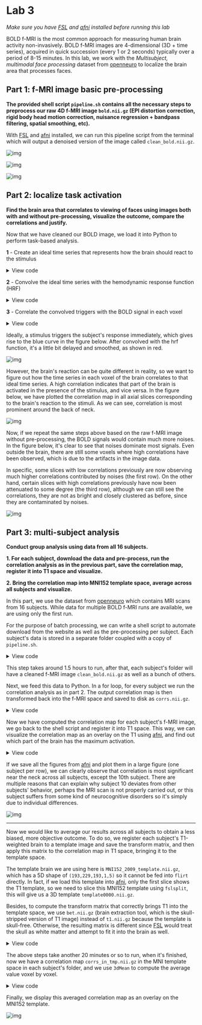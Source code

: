 # Lab 3

*Make sure you have [FSL](https://fsl.fmrib.ox.ac.uk/fsl/fslwiki) and [afni](https://afni.nimh.nih.gov/pub/dist/doc/htmldoc/index.html) installed before running this lab*

BOLD f-MRI is the most common approach for measuring human brain activity non-invasively. BOLD f-MRI images are 4-dimensional (3D + time series), acquired in quick succession (every 1 or 2 seconds) typically over a period of 8-15 minutes. In this lab, we work with the _Multisubject, multimodal face processing_ dataset from [openneuro](https://openneuro.org/datasets/ds000117/versions/1.0.3) to localize the brain area that processes faces.

## Part 1: f-MRI image basic pre-processing

**The provided shell script `pipeline.sh` contains all the necessary steps to preprocess our raw 4D f-MRI image `bold.nii.gz` (EPI distortion correction, rigid body head motion correction, nuisance regression + bandpass filtering, spatial smoothing, etc).**

With [FSL](https://fsl.fmrib.ox.ac.uk/fsl/fslwiki) and [afni](https://afni.nimh.nih.gov/pub/dist/doc/htmldoc/index.html) installed, we can run this pipeline script from the terminal which will output a denoised version of the image called `clean_bold.nii.gz`.

![img](images/11.png)

![img](images/12.png)

![img](images/13.png)



## Part 2: localize task activation

**Find the brain area that correlates to viewing of faces using images both with and without pre-processing, visualize the outcome, compare the correlations and justify.**

Now that we have cleaned our BOLD image, we load it into Python to perform task-based analysis.

**1** - Create an ideal time series that represents how the brain should react to the stimulus

<details>
<summary>View code</summary>

```python
task = pd.read_csv('lab3/data/events.tsv', delimiter='\t').to_numpy()
tr = fmri.header.get_zooms()[3]  # repetition time
n = int(tr * fmri.shape[3])      # number of seconds in the time series
ts = np.zeros(n)                 # initialize the time series

stimuli = ('FAMOUS', 'UNFAMILIAR', 'SCRAMBLED')  # stimulus type we are interested in
mask = np.isin(task[:, 3], stimuli)              # filter out the tasks of interest
for onset in task[mask][:, 0]:
    ts[int(onset)] = 1
```
</details>

**2** - Convolve the ideal time series with the hemodynamic response function (HRF)

<details>
<summary>View code</summary>

```python
hrf = pd.read_csv('lab3/data/hrf.csv', header=None)
hrf = hrf.to_numpy().reshape(len(hrf),)
convolved = signal.convolve(ts, hrf, mode='full')
convolved = convolved[0:len(ts)]
```
</details>

**3** - Correlate the convolved triggers with the BOLD signal in each voxel

<details>
<summary>View code</summary>

```python
def corr_volume(im, cv):
    """Compute correlation between an fMRI image and a time series in each voxel"""
    ci = im - np.expand_dims(np.mean(im, 3), 3)
    cc = cv - np.mean(cv)
    corr = np.sum(ci * cc, 3) / (np.sqrt(np.sum(ci * ci, 3) + 1e-14) *
                                 np.sqrt(np.sum(cc * cc) + 1e-14))
    return corr

convolved = convolved[0::2]  # tr = 2 seconds per volume
corr_map = corr_volume(fmri.get_fdata(), convolved)
```
</details>

Ideally, a stimulus triggers the subject's response immediately, which gives rise to the blue curve in the figure below. After convolved with the hrf function, it's a little bit delayed and smoothed, as shown in red.

![img](images/21.png)

However, the brain's reaction can be quite different in reality, so we want to figure out how the time series in each voxel of the brain correlates to that ideal time series. A high correlation indicates that part of the brain is activated in the presence of the stimulus, and vice versa. In the figure below, we have plotted the correlation map in all axial slices corresponding to the brain's reaction to the stimuli. As we can see, correlation is most prominent around the back of neck. 

![img](images/22.png)

Now, if we repeat the same steps above based on the raw f-MRI image without pre-processing, the BOLD signals would contain much more noises. In the figure below, it's clear to see that noises dominate most signals. Even outside the brain, there are still some voxels where high correlations have been observed, which is due to the artifacts in the image data.

In specific, some slices with low correlations previously are now observing much higher correlations contributed by noises (the first row). On the other hand, certain slices with high correlations previously have now been attenuated to some degree (the third row), although we can still see the correlations, they are not as bright and closely clustered as before, since they are contaminated by noises.

![img](images/23.png)



## Part 3: multi-subject analysis

**Conduct group analysis using data from all 16 subjects.**

**1. For each subject, download the data and pre-process, run the correlation analysis as in the previous part, save the correlation map, register it into T1 space and visualize.**

**2. Bring the correlation map into MNI152 template space, average across all subjects and visualize.**

In this part, we use the dataset from [openneuro](https://openneuro.org/datasets/ds000117/versions/1.0.3) which contains MRI scans from 16 subjects. While data for multiple BOLD f-MRI runs are available, we are using only the first run.

For the purpose of batch processing, we can write a shell script to automate download from the website as well as the pre-processing per subject. Each subject's data is stored in a separate folder coupled with a copy of `pipeline.sh`.

<details>
<summary>View code</summary>

```bash
echo "Creating data folders for multiple subjects......"
CWD=$(pwd)
cd "$CWD/data"
mkdir sub{01..16}

echo "Copying pipeline.sh to each folder......"
for i in {01..16}
do
  cp "$CWD"/data/pipeline.sh "$CWD"/data/sub$i/pipeline.sh
done

# use `httpie` to download data
url_folder="https://openneuro.org/crn/datasets/ds000117/snapshots/1.0.3/files"
function download_file {
    printf "\nDownloading t1.nii.gz ..."
    time http $url_folder/sub-$1:ses-mri:anat:sub-$1_ses-mri_acq-mprage_T1w.nii.gz > "$CWD"/data/sub$1/t1.nii.gz
    printf "\nDownloading bold.nii.gz ..."
    time http $url_folder/sub-$1:ses-mri:func:sub-$1_ses-mri_task-facerecognition_run-01_bold.nii.gz > "$CWD"/data/sub$1/bold.nii.gz
    printf "\nDownloading events.tsv ..."
    time http $url_folder/sub-$1:ses-mri:func:sub-$1_ses-mri_task-facerecognition_run-01_events.tsv > "$CWD"/data/sub$1/events.tsv
}

function preprocess {
    printf "\nPre-processing bold.nii.gz for subject $i ..."
    bash "$CWD"/data/sub$1/pipeline.sh
}

for i in {01..16}
do
  echo "Downloading data for subject $i"
  download_file $i
  echo "++++++++++++++++++++++++++++++++++++++++++++++"
done

for i in {01..16}
do
  (  # pipeline.sh is dependent on path, so must run in a subshell
  cd "$CWD/data/sub$i"
  preprocess $i
  )
done
```
</details>

This step takes around 1.5 hours to run, after that, each subject's folder will have a cleaned f-MRI image `clean_bold.nii.gz` as well as a bunch of others.

Next, we feed this data to Python. In a for loop, for every subject we run the correlation analysis as in part 2. The output correlation map is then transformed back into the f-MRI space and saved to disk as `corrs.nii.gz`.

<details>
<summary>View code</summary>

```bash
# part3.sh
source "$HOME"/py_36_env/bin/activate  # load python virtual environment
python3 "$CWD"/part3.py
```

```python
# part3.py
......
corr_nii = nib.Nifti1Image(corr_map, fmri.affine)
nib.save(corr_nii, f'data/sub{(i+1):02d}/corrs.nii.gz')
```
</details>

Now we have computed the correlation map for each subject's f-MRI image, we go back to the shell script and register it into T1 space. This way, we can visualize the correlation map as an overlay on the T1 using [afni](), and find out which part of the brain has the maximum activation.

<details>
<summary>View code</summary>

```bash
for i in {01..16}
do
  (
  cd "$CWD/data/sub$i"
  flirt -in corrs.nii.gz -ref t1.nii.gz -applyxfm -init epireg.mat -out corrs_in_t1.nii.gz
  )
done
```
</details>

If we save all the figures from [afni]() and plot them in a large figure (one subject per row), we can clearly observe that correlation is most significant near the neck across all subjects, except the 10th subject. There are multiple reasons that can explain why subject 10 deviates from other subjects' behavior, perhaps the MRI scan is not properly carried out, or this subject suffers from some kind of neurocognitive disorders so it's simply due to individual differences.

![img](images/3.png)

---

Now we would like to average our results across all subjects to obtain a less biased, more objective outcome. To do so, we register each subject's T1-weighted brain to a template image and save the transform matrix, and then apply this matrix to the correlation map in T1 space, bringing it to the template space.

The template brain we are using here is `MNI152_2009_template.nii.gz`, which has a 5D shape of `(193,229,193,1,5)` so it cannot be fed into `flirt` directly. In fact, if we load this template into [afni](), only the first slice shows the T1 template, so we need to slice this MNI152 template using `fslsplit`, this will give us a 3D template `template0000.nii.gz`.

Besides, to compute the transform matrix that correctly brings T1 into the template space, we use `bet.nii.gz` (brain extraction tool, which is the skull-stripped version of T1 image) instead of `t1.nii.gz` because the template is skull-free. Otherwise, the resulting matrix is different since [FSL]() would treat the skull as white matter and attempt to fit it into the brain as well.

<details>
<summary>View code</summary>

```bash
fslsplit MNI152_2009_template.nii.gz template.nii.gz

for i in {01..16}
do
  (
  cd "$CWD/data/sub$i"
  printf "\nRegistering subject $i skull-stripped T1 into template ..."
  flirt -in bet.nii.gz -ref "$CWD"/data/template0000.nii.gz -out t1_in_tmp.nii -omat transform.mat
  printf "\nRegistering subject $i correlation map into template ..."
  flirt -in corrs_in_t1.nii.gz -ref "$CWD"/data/template0000.nii.gz -applyxfm -init transform.mat -out corrs_in_tmp.nii.gz
  )
done
```
</details>

The above steps take another 20 minutes or so to run, when it's finished, now we have a correlation map `corrs_in_tmp.nii.gz` in the MNI template space in each subject's folder, and we use `3dMean` to compute the average value voxel by voxel.

<details>
<summary>View code</summary>

```bash
cd "$CWD"/data
printf "\nAveraging corrs_in_tmp.nii.gz across all subjects ..."
printf "\nThe following datasets will be used:\n\n"
echo "$CWD"/data/sub{01..16}/corrs_in_tmp.nii.gz
3dMean -prefix corrs_in_tmp_avg.nii.gz "$CWD"/data/sub{01..16}/corrs_in_tmp.nii.gz
printf "\nFinished!"
```
</details>

Finally, we display this averaged correlation map as an overlay on the MNI152 template.

![img](images/average.png)